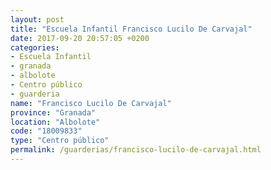 ```yaml
---
layout: post
title: "Escuela Infantil Francisco Lucilo De Carvajal"
date: 2017-09-20 20:57:05 +0200
categories:
- Escuela Infantil
- granada
- albolote
- Centro público
- guarderia
name: "Francisco Lucilo De Carvajal"
province: "Granada"
location: "Albolote"
code: "18009833"
type: "Centro público"
permalink: /guarderias/francisco-lucilo-de-carvajal.html
---
```

